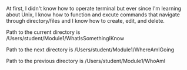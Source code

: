 At first, I didn't know how to operate terminal but ever since I'm learning about Unix, I know how to function and excute commands that navigate through directory/files and I know how to create, edit, and delete.  

Path to the current directory is /Users/student/Module1/WhatIsSomethingIKnow

Path to the next directory is /Users/student/Module1/WhereAmIGoing

Path to the previous directory is /Users/student/Module1/WhoAmI
